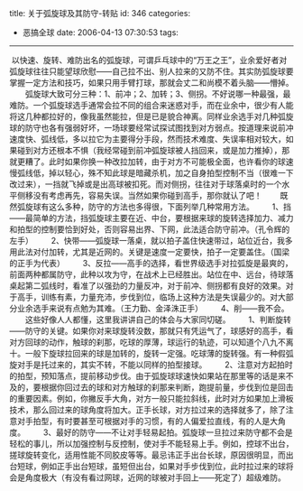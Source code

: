 title: 关于弧旋球及其防守-转贴
id: 346
categories:
  - 恶搞全球
date: 2006-04-13 07:30:53
tags:
---

<div id="msgcns!9697D6160EFEBC17!643" class="bvMsg"><div> 以快速、旋转、难防出名的弧旋球，可谓乒乓球中的“万王之王”，业余爱好者对弧旋球往往只能望球欣慰——自己拉不出、别人拉来的又防不住。其实防弧旋球要掌握一定方法和技巧，如果只用手臂打球，那就会丈二和尚模不着头脑——懵掉。
　　弧旋球大致可分三种：1、前冲；2、加转；3、侧拐。不好说哪一种最强，最难防。一个弧旋球选手通常会拉不同的组合来迷惑对手，而在业余中，很少有人能将这几种都拉好的，像我虽然能拉，但是已是貌合神离。同样业余选手对几种弧旋球的防守也各有强弱好坏，一场球要经常试探试图找到对方弱点。按道理来说前冲速度快、弧线低，多以拉它为主要得分手段，然而技术难度、失误率相对较大，如果碰到对方还根本不惧（我经常碰到前冲弧旋球被人挡回来，或是加力推掉），那就更糟了。此时如果你换一种改拉加转，由于对方不可能极全面，也许看你的球速慢弧线低，掉以轻心，殊不知此球是暗藏杀机，加之自身拍型控制不当（很难一下改过来），一挡就飞掉或是出高球被扣死。而对侧拐，往往对于球落桌时的一个水平侧移没有考虑再先，容易失误。当然如果你碰到高手，那你就认了吧！ 
　　既然弧旋球有这么多种，防守的方法也多得很，下面列举几种常用方法。 
　　1、挡——最简单的方法，挡弧旋球主要在近、中台，要根据来球的旋转选择加力、减力和拍型的控制要恰到好处，否则容易出界、下网，此法适合防守前冲。（孔令辉的左手） 
　　2、快带——弧旋球一落桌，就以拍子盖住快速带过，站位近台，我多用此法对付加转，尤其是近网的。关键是速度一定要快，拍子一定要盖住。（国梁的正手为代表） 
　　3、反拉——高手的选择，看世界级选手对拉弧旋是最爽的，前面两种都属防守，此种以攻为守，在战术上已经胜出。站位在中、远台，待球落桌起第二弧线时，看准了以强劲的力量反冲，对于前冲、侧拐都有良好的效果。对于高手，训练有素，力量充沛，步伐到位，临场上这种方法是失误最少的。对大部分业余选手来说有点勉为其难。（王力勤、金泽洙正手） 
　　4、削——我不会。 
　　这些好像人人都懂，这里我讲讲自己的体会与大家同切磋。 
　　1、判断旋转——防守的关键。如果你对来球旋转没数，那就只有凭运气了，球感好的高手，看对方回球的动作，触球的刹那，吃球的厚薄，球运行的轨迹，可以知道个八九不离十。一般下旋球拉回来的球是加转的，旋转一定强。吃球薄的旋转强。有一种假弧旋对手是托过来的，其实不转，不能以同样的拍型接球。 
　　2、注意对方起拍时的拍型，预知落点，提前移动步伐。由于弧旋球球速快如果站在那里等的话是来不及的，要根据你回过去的球和对方触球的刹那来判断，跑提前量，步伐到位是回击的重要因素。例如，你撇反手大角，对方一般只能拉斜线，此时对方如果加上滑板技术，那么回过来的球角度将加大。正手长球，对方拉过来的选择就多了，除了注意对手拍型，有时要甚至可根据对手的习惯，有的人偏爱拉直线，有的人是大角度。 
　　3、最好的防守——不让对手轻易起拍。弧旋球一旦拉过来防守都不会是轻松的事儿，所以加强控制与反控制，使对手不能轻易上手。例如，控球不出台，搓球旋转变化，适用性能不同胶皮等等。最忌讳正手出台长球，原因很明显，而出台短球，例如正手出台短球，虽短但出台，如果对手步伐到位，此时拉过来的球将会是角度极大（有没有看过网球，近网的球被对手回上——死定了）超级难防。 </div></div>